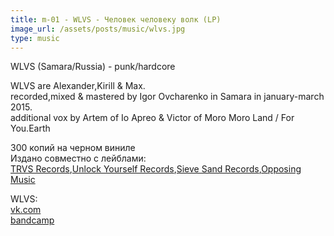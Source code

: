 ```yaml
---
title: m-01 - WLVS - Человек человеку волк (LP)
image_url: /assets/posts/music/wlvs.jpg
type: music
---
```

<p>WLVS (Samara/Russia) - punk/hardcore </p>
<p>WLVS are Alexander,Kirill & Max. <br>
recorded,mixed & mastered by Igor Ovcharenko in Samara in january-march 2015. <br>
additional vox by Artem of Io Apreo & Victor of Moro Moro Land / For You.Earth</p>

300 копий на черном виниле<br>
Издано совместно с лейблами:<br>
<a href="http://trvsrecords.ru/">TRVS Records</a>,<a href="https://vk.com/unlockyourself">Unlock Yourself Records</a>,<a href="https://sieveandsandrecords.bandcamp.com/">Sieve Sand Records</a>,<a href="https://opposingmusic.bandcamp.com/">Opposing Music</a>
<p>WLVS:<br>
<a href="https://vk.com/wlvsband">vk.com</a> <br>
<a href="https://wlvs.bandcamp.com/">bandcamp</a></p>



